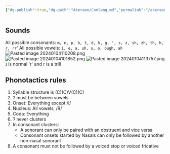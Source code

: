 ```yaml
---
{"dg-publish":true,"dg-path":"Akeraan/Conlang.md","permalink":"/akeraan/conlang/"}
---
```


## Sounds
All possible consonants: 
`m, n, p, b, t, d, k, g, ', s, z, sh, zh, th, h, r, rr`'
All possible vowels: 
`i, e, a, uh, u, o, ough, ah`
![Pasted image 20240104110208.png](/img/user/Media/Pasted%20image%2020240104110208.png)
![Pasted image 20240104101852.png](/img/user/Media/Pasted%20image%2020240104101852.png)
![Pasted image 20240104113757.png](/img/user/Media/Pasted%20image%2020240104113757.png)
ɹ is normal 'r' and r is a trill
## Phonotactics rules
1. Syllable structure is (C)(C)V(C)(C)
2. ʔ must be between vowels
3. Onset: Everything except /l/
4. Nucleus: All vowels, /R/
5. Coda: Everything 
6. ʔ never clusters
7. In consonant clusters:
	- A sonorant can only be paired with an obstruent and vice versa
	- Consonant onsets started by Nasals can only be followed by another non-nasal sonorant
8. A consonant must not be followed by a voiced stop or voiced fricative
